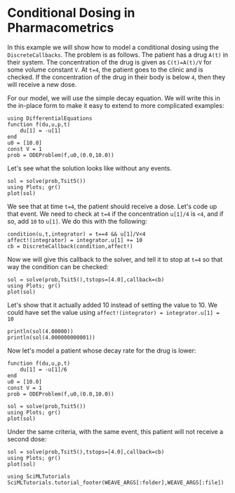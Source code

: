 # Conditional Dosing in Pharmacometrics

In this example we will show how to model a conditional dosing using the `DiscreteCallbacks`. The problem is as follows. The patient has a drug `A(t)` in their system. The concentration of the drug is given as `C(t)=A(t)/V` for some volume constant `V`. At `t=4`, the patient goes to the clinic and is checked. If the concentration of the drug in their body is below `4`, then they will receive a new dose.

For our model, we will use the simple decay equation. We will write this in the in-place form to make it easy to extend to more complicated examples:

```@example dosing
using DifferentialEquations
function f(du,u,p,t)
    du[1] = -u[1]
end
u0 = [10.0]
const V = 1
prob = ODEProblem(f,u0,(0.0,10.0))
```

Let's see what the solution looks like without any events.

```@example dosing
sol = solve(prob,Tsit5())
using Plots; gr()
plot(sol)
```

We see that at time `t=4`, the patient should receive a dose. Let's code up that event. We need to check at `t=4` if the concentration `u[1]/4` is `<4`, and if so, add `10` to `u[1]`. We do this with the following:

```@example dosing
condition(u,t,integrator) = t==4 && u[1]/V<4
affect!(integrator) = integrator.u[1] += 10
cb = DiscreteCallback(condition,affect!)
```

Now we will give this callback to the solver, and tell it to stop at `t=4` so that way the condition can be checked:

```@example dosing
sol = solve(prob,Tsit5(),tstops=[4.0],callback=cb)
using Plots; gr()
plot(sol)
```

Let's show that it actually added 10 instead of setting the value to 10. We could have set the value using `affect!(integrator) = integrator.u[1] = 10`

```@example dosing
println(sol(4.00000))
println(sol(4.000000000001))
```

Now let's model a patient whose decay rate for the drug is lower:

```@example dosing
function f(du,u,p,t)
    du[1] = -u[1]/6
end
u0 = [10.0]
const V = 1
prob = ODEProblem(f,u0,(0.0,10.0))
```

```@example dosing
sol = solve(prob,Tsit5())
using Plots; gr()
plot(sol)
```

Under the same criteria, with the same event, this patient will not receive a second dose:

```@example dosing
sol = solve(prob,Tsit5(),tstops=[4.0],callback=cb)
using Plots; gr()
plot(sol)
```

```@example dosing, echo = false, skip="notebook"
using SciMLTutorials
SciMLTutorials.tutorial_footer(WEAVE_ARGS[:folder],WEAVE_ARGS[:file])
```
